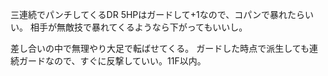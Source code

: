 三連続でパンチしてくるDR 5HPはガードして+1なので、コパンで暴れたらいい。
相手が無敵技で暴れてくるようなら下がってもいいし。

差し合いの中で無理やり大足で転ばせてくる。
ガードした時点で派生しても連続ガードなので、すぐに反撃していい。11F以内。
